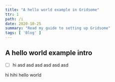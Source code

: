 ```yaml
---
title: "A hello world example in Gridsome"
ttr: 1
path: /i
date: 2020-10-25
summary: "Read my guide to setting up Gridsome"
tags: [ 'Blog' ]
---
```


## A hello world example intro

- [ ] hi asd asd asd
asd asd asd

hi hihi hello world

